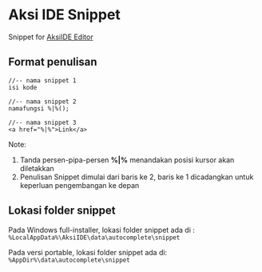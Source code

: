 Aksi IDE Snippet
================

Snippet for [AksiIDE Editor](http://aksiide.com "AksiIDE Editor")

Format penulisan
----------------

```
//-- nama snippet 1
isi kode
```

```
//-- nama snippet 2
namafungsi %|%();
```

```
//-- nama snippet 3
<a href="%|%">Link</a>
```

Note:

1. Tanda persen-pipa-persen **%|%** menandakan posisi kursor akan diletakkan
2. Penulisan Snippet dimulai dari baris ke 2, baris ke 1 dicadangkan untuk keperluan pengembangan ke depan

Lokasi folder snippet
---------------------

Pada Windows full-installer, lokasi folder snippet ada di :
`%LocalAppData%\AksiIDE\data\autocomplete\snippet`


Pada versi portable, lokasi folder snippet ada di:
`%AppDir%\data\autocomplete\snippet`


